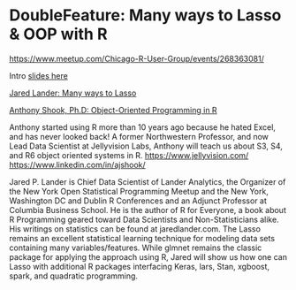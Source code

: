 # DoubleFeature: Many ways to Lasso & OOP with R
https://www.meetup.com/Chicago-R-User-Group/events/268363081/

Intro [slides here](https://rawcdn.githack.com/Chicago-R-User-Group/2020-n2-DoubleFeature-Many-ways-to-Lasso-and-OOP-in-R/b5870e280e909b42b83b21a92c3d2a125be4767d/intro-slides/Doulbe_Feature_intro.html)

[Jared Lander: Many ways to Lasso](https://rawcdn.githack.com/Chicago-R-User-Group/2020-n2-DoubleFeature-Many-ways-to-Lasso-and-OOP-in-R/9730b855bfcfdd9e00e7d7883d8fbfc88c8b50cf/ManyWaysToLasso2.html)

[Anthony Shook, Ph.D: Object-Oriented Programming in R](https://github.com/Chicago-R-User-Group/2020-n2-DoubleFeature-Many-ways-to-Lasso-and-OOP-in-R/blob/master/Object-Oriented%20Programming%20in%20R.pdf)

Anthony started using R more than 10 years ago because he hated Excel, and has never looked back! A former Northwestern Professor, and now Lead Data Scientist at Jellyvision Labs, Anthony will teach us about S3, S4, and R6 object oriented systems in R. https://www.jellyvision.com/ https://www.linkedin.com/in/ajshook/

Jared P. Lander is Chief Data Scientist of Lander Analytics, the Organizer of the New York Open Statistical Programming Meetup and the New York, Washington DC and Dublin R Conferences and an Adjunct Professor at Columbia Business School. He is the author of R for Everyone, a book about R Programming geared toward Data Scientists and Non-Statisticians alike. His writings on statistics can be found at jaredlander.com.
The Lasso remains an excellent statistical learning technique for modeling data sets containing many variables/features. While glmnet remains the classic package for applying the approach using R, Jared will show us how one can Lasso with additional R packages interfacing Keras, lars, Stan, xgboost, spark, and quadratic programming.